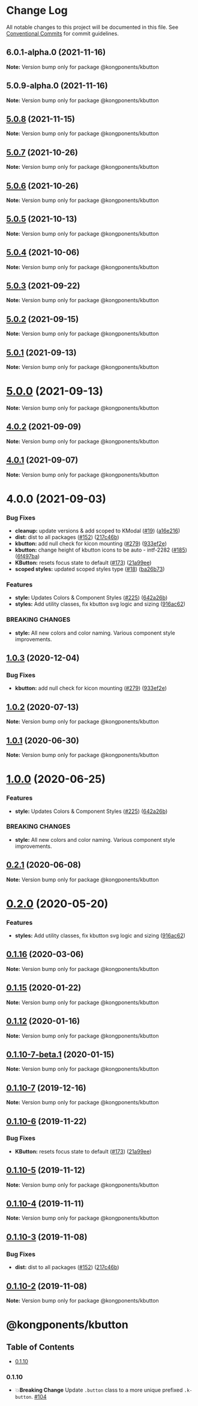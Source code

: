 # Change Log

All notable changes to this project will be documented in this file.
See [Conventional Commits](https://conventionalcommits.org) for commit guidelines.

## 6.0.1-alpha.0 (2021-11-16)

**Note:** Version bump only for package @kongponents/kbutton





## 5.0.9-alpha.0 (2021-11-16)

**Note:** Version bump only for package @kongponents/kbutton





## [5.0.8](https://github.com/Kong/kongponents/compare/v5.0.7...v5.0.8) (2021-11-15)

**Note:** Version bump only for package @kongponents/kbutton





## [5.0.7](https://github.com/Kong/kongponents/compare/v5.0.6...v5.0.7) (2021-10-26)

**Note:** Version bump only for package @kongponents/kbutton





## [5.0.6](https://github.com/Kong/kongponents/compare/v5.0.5...v5.0.6) (2021-10-26)

**Note:** Version bump only for package @kongponents/kbutton





## [5.0.5](https://github.com/Kong/kongponents/compare/v5.0.4...v5.0.5) (2021-10-13)

**Note:** Version bump only for package @kongponents/kbutton





## [5.0.4](https://github.com/Kong/kongponents/compare/v5.0.3...v5.0.4) (2021-10-06)

**Note:** Version bump only for package @kongponents/kbutton





## [5.0.3](https://github.com/Kong/kongponents/compare/v5.0.2...v5.0.3) (2021-09-22)

**Note:** Version bump only for package @kongponents/kbutton





## [5.0.2](https://github.com/Kong/kongponents/compare/v5.0.1...v5.0.2) (2021-09-15)

**Note:** Version bump only for package @kongponents/kbutton





## [5.0.1](https://github.com/Kong/kongponents/compare/v5.0.0...v5.0.1) (2021-09-13)

**Note:** Version bump only for package @kongponents/kbutton





# [5.0.0](https://github.com/Kong/kongponents/compare/v4.0.2...v5.0.0) (2021-09-13)

**Note:** Version bump only for package @kongponents/kbutton





## [4.0.2](https://github.com/Kong/kongponents/compare/v4.0.1...v4.0.2) (2021-09-09)

**Note:** Version bump only for package @kongponents/kbutton





## [4.0.1](https://github.com/Kong/kongponents/compare/v4.0.0...v4.0.1) (2021-09-07)

**Note:** Version bump only for package @kongponents/kbutton





# 4.0.0 (2021-09-03)


### Bug Fixes

* **cleanup:** update versions & add scoped to KModal ([#19](https://github.com/Kong/kongponents/issues/19)) ([a16e216](https://github.com/Kong/kongponents/commit/a16e216c27feebce1599c2f68590390f679bbf15))
* **dist:** dist to all packages ([#152](https://github.com/Kong/kongponents/issues/152)) ([217c46b](https://github.com/Kong/kongponents/commit/217c46b02afe960f8fa597ba77410dcf034b1716))
* **kbutton:** add null check for kicon mounting ([#279](https://github.com/Kong/kongponents/issues/279)) ([933ef2e](https://github.com/Kong/kongponents/commit/933ef2e7fe05031e7d8248f60f8c46fae2a639c4))
* **kbutton:** change height of kbutton icons to be auto - intf-2282 ([#185](https://github.com/Kong/kongponents/issues/185)) ([6f497ba](https://github.com/Kong/kongponents/commit/6f497bab9a26007b51572f0403ab6ce5225f901c))
* **KButton:** resets focus state to default ([#173](https://github.com/Kong/kongponents/issues/173)) ([21a99ee](https://github.com/Kong/kongponents/commit/21a99eeb20f0ca6ec669329bf2e3a05e06443d2b))
* **scoped styles:** updated scoped styles type ([#18](https://github.com/Kong/kongponents/issues/18)) ([ba26b73](https://github.com/Kong/kongponents/commit/ba26b733387ab0f8816c46a127d0fc9532cf7395))


### Features

* **style:** Updates Colors & Component Styles ([#225](https://github.com/Kong/kongponents/issues/225)) ([642a26b](https://github.com/Kong/kongponents/commit/642a26b888cbf8b4abbe32965729d44d54f9dfef))
* **styles:** Add utility classes, fix kbutton svg logic and sizing ([916ac62](https://github.com/Kong/kongponents/commit/916ac62539bf123726270fe9937ac27a5245700d))


### BREAKING CHANGES

* **style:** All new colors and color naming. Various component style improvements.





## [1.0.3](https://github.com/Kong/kongponents/compare/@kongponents/kbutton@1.0.2...@kongponents/kbutton@1.0.3) (2020-12-04)


### Bug Fixes

* **kbutton:** add null check for kicon mounting ([#279](https://github.com/Kong/kongponents/issues/279)) ([933ef2e](https://github.com/Kong/kongponents/commit/933ef2e7fe05031e7d8248f60f8c46fae2a639c4))





## [1.0.2](https://github.com/Kong/kongponents/compare/@kongponents/kbutton@1.0.1...@kongponents/kbutton@1.0.2) (2020-07-13)

**Note:** Version bump only for package @kongponents/kbutton





## [1.0.1](https://github.com/Kong/kongponents/compare/@kongponents/kbutton@1.0.0...@kongponents/kbutton@1.0.1) (2020-06-30)

**Note:** Version bump only for package @kongponents/kbutton





# [1.0.0](https://github.com/Kong/kongponents/compare/@kongponents/kbutton@0.2.1...@kongponents/kbutton@1.0.0) (2020-06-25)


### Features

* **style:** Updates Colors & Component Styles ([#225](https://github.com/Kong/kongponents/issues/225)) ([642a26b](https://github.com/Kong/kongponents/commit/642a26b888cbf8b4abbe32965729d44d54f9dfef))


### BREAKING CHANGES

* **style:** All new colors and color naming. Various component style improvements.





## [0.2.1](https://github.com/Kong/kongponents/compare/@kongponents/kbutton@0.2.0...@kongponents/kbutton@0.2.1) (2020-06-08)

**Note:** Version bump only for package @kongponents/kbutton





# [0.2.0](https://github.com/Kong/kongponents/compare/@kongponents/kbutton@0.1.16...@kongponents/kbutton@0.2.0) (2020-05-20)


### Features

* **styles:** Add utility classes, fix kbutton svg logic and sizing ([916ac62](https://github.com/Kong/kongponents/commit/916ac62539bf123726270fe9937ac27a5245700d))





## [0.1.16](https://github.com/Kong/kongponents/compare/@kongponents/kbutton@0.1.15...@kongponents/kbutton@0.1.16) (2020-03-06)

**Note:** Version bump only for package @kongponents/kbutton





## [0.1.15](https://github.com/Kong/kongponents/compare/@kongponents/kbutton@0.1.13...@kongponents/kbutton@0.1.15) (2020-01-22)

**Note:** Version bump only for package @kongponents/kbutton





## [0.1.12](https://github.com/Kong/kongponents/compare/@kongponents/kbutton@0.1.10-7-beta.1...@kongponents/kbutton@0.1.12) (2020-01-16)

**Note:** Version bump only for package @kongponents/kbutton





## [0.1.10-7-beta.1](https://github.com/Kong/kongponents/compare/@kongponents/kbutton@0.1.10-7...@kongponents/kbutton@0.1.10-7-beta.1) (2020-01-15)

**Note:** Version bump only for package @kongponents/kbutton





## [0.1.10-7](https://github.com/Kong/kongponents/compare/@kongponents/kbutton@0.1.10-6...@kongponents/kbutton@0.1.10-7) (2019-12-16)

**Note:** Version bump only for package @kongponents/kbutton





## [0.1.10-6](https://github.com/Kong/kongponents/compare/@kongponents/kbutton@0.1.10-5...@kongponents/kbutton@0.1.10-6) (2019-11-22)


### Bug Fixes

* **KButton:** resets focus state to default ([#173](https://github.com/Kong/kongponents/issues/173)) ([21a99ee](https://github.com/Kong/kongponents/commit/21a99eeb20f0ca6ec669329bf2e3a05e06443d2b))





## [0.1.10-5](https://github.com/Kong/kongponents/compare/@kongponents/kbutton@0.1.10-4...@kongponents/kbutton@0.1.10-5) (2019-11-12)

**Note:** Version bump only for package @kongponents/kbutton





## [0.1.10-4](https://github.com/Kong/kongponents/compare/@kongponents/kbutton@0.1.10-3...@kongponents/kbutton@0.1.10-4) (2019-11-11)

**Note:** Version bump only for package @kongponents/kbutton





## [0.1.10-3](https://github.com/Kong/kongponents/compare/@kongponents/kbutton@0.1.10-2...@kongponents/kbutton@0.1.10-3) (2019-11-08)


### Bug Fixes

* **dist:** dist to all packages ([#152](https://github.com/Kong/kongponents/issues/152)) ([217c46b](https://github.com/Kong/kongponents/commit/217c46b02afe960f8fa597ba77410dcf034b1716))





## [0.1.10-2](https://github.com/Kong/kongponents/compare/@kongponents/kbutton@0.1.10-1...@kongponents/kbutton@0.1.10-2) (2019-11-08)

**Note:** Version bump only for package @kongponents/kbutton





# @kongponents/kbutton

## Table of Contents

- [0.1.10](#0110)

### 0.1.10
 - 💥️**Breaking Change**  Update `.button` class to a more unique prefixed `.k-button`. [#104](https://github.com/Kong/kongponents/pull/104)
